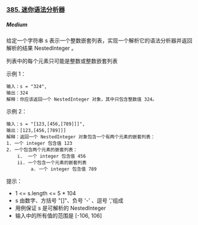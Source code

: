 ### [385. 迷你语法分析器](https://leetcode-cn.com/problems/mini-parser/)

##### Medium

给定一个字符串 s 表示一个整数嵌套列表，实现一个解析它的语法分析器并返回解析的结果 NestedInteger 。

列表中的每个元素只可能是整数或整数嵌套列表

 

示例 1：
```
输入：s = "324",
输出：324
解释：你应该返回一个 NestedInteger 对象，其中只包含整数值 324。
```
示例 2：
```
输入：s = "[123,[456,[789]]]",
输出：[123,[456,[789]]]
解释：返回一个 NestedInteger 对象包含一个有两个元素的嵌套列表：
1. 一个 integer 包含值 123
2. 一个包含两个元素的嵌套列表：
    i.  一个 integer 包含值 456
    ii. 一个包含一个元素的嵌套列表
         a. 一个 integer 包含值 789
```
 

提示：

- 1 <= s.length <= 5 * 104
- s 由数字、方括号 "[]"、负号 '-' 、逗号 ','组成
- 用例保证 s 是可解析的 NestedInteger
- 输入中的所有值的范围是 [-106, 106]